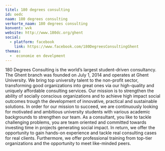 ```yaml
---
titel: 180 degrees consulting 
id: oedc
naam: 180 degrees consulting 
verkorte_naam: 180 degrees consulting 
konvent: wvk
website: http://www.180dc.org/ghent
social:
  - platform: facebook
    link: https://www.facebook.com/180DegreesConsultingGhent
themas:
  -  economie en develpment
---
```


180 Degrees Consulting is the world’s largest student-driven consultancy. The Ghent branch was founded on July 1, 2014 and operates at Ghent University. We bring top university talent to the non-profit sector, transforming good organizations into great ones via our high-quality and uniquely affordable consulting services. Our mission is to strengthen the ability of socially conscious organizations and to achieve high impact social outcomes trough the development of innovative, practical and sustainable solutions.
In order for our mission to succeed, we are continuously looking for motivated and ambitious university students with various academic backgrounds to strengthen our team. As a consultant, you like to tackle challenging problems, you are team oriented and committed towards investing time in projects generating social impact. In return, we offer the opportunity to gain hands-on experience and tackle real consulting cases for real clients. Furthermore, we offer professional training from top-tier organizations and the opportunity to meet like-minded peers.
